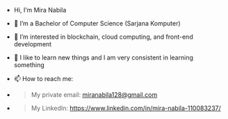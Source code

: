 - Hi, I’m Mira Nabila
- 👀 I’m a Bachelor of Computer Science (Sarjana Komputer)
- 🌱 I’m interested in blockchain, cloud computing, and front-end development
- 💞️ I like to learn new things and I am very consistent in learning something

- 📫 How to reach me:
- > My private email: miranabila128@gmail.com
- > My LinkedIn: https://www.linkedin.com/in/mira-nabila-110083237/
